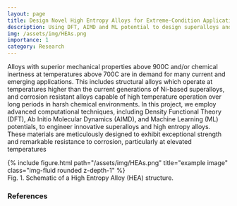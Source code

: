 ```yaml
---
layout: page
title: Design Novel High Entropy Alloys for Extreme-Condition Applications.
description: Using DFT, AIMD and ML potential to design superalloys and new high entropy alloys, with strength and corrosion resistance at high temperatures.
img: /assets/img/HEAs.png
importance: 1
category: Research
---
```


Alloys with superior mechanical properties above 900C and/or chemical inertness at temperatures above 700C are in demand for many current and emerging applications. This includes structural alloys which operate at temperatures higher than the current generations of Ni-based superalloys, and corrosion resistant alloys capable of high temperature operation over long periods in harsh chemical environments. In this project, we employ advanced computational techniques, including Density Functional Theory (DFT), Ab Initio Molecular Dynamics (AIMD), and Machine Learning (ML) potentials, to engineer innovative superalloys and high entropy alloys. These materials are meticulously designed to exhibit exceptional strength and remarkable resistance to corrosion, particularly at elevated temperatures

<div class="row justify-content-sm-center">
        {% include figure.html path="/assets/img/HEAs.png" title="example image" class="img-fluid rounded z-depth-1" %}
</div>

<div class="caption">
    Fig. 1. Schematic of a High Entropy Alloy (HEA) structure.
</div>

<h3>References</h3>


<br>
<br>
<br>



